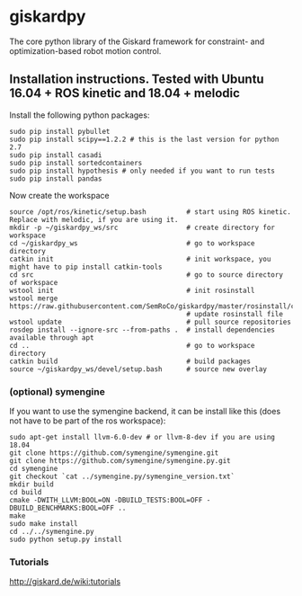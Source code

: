 # giskardpy
The core python library of the Giskard framework for constraint- and optimization-based robot motion control.

## Installation instructions. Tested with Ubuntu 16.04 + ROS kinetic and 18.04 + melodic

Install the following python packages:
```
sudo pip install pybullet
sudo pip install scipy==1.2.2 # this is the last version for python 2.7
sudo pip install casadi
sudo pip install sortedcontainers
sudo pip install hypothesis # only needed if you want to run tests
sudo pip install pandas
```

Now create the workspace
```
source /opt/ros/kinetic/setup.bash          # start using ROS kinetic. Replace with melodic, if you are using it.
mkdir -p ~/giskardpy_ws/src                 # create directory for workspace
cd ~/giskardpy_ws                           # go to workspace directory
catkin init                                 # init workspace, you might have to pip install catkin-tools
cd src                                      # go to source directory of workspace
wstool init                                 # init rosinstall
wstool merge https://raw.githubusercontent.com/SemRoCo/giskardpy/master/rosinstall/catkin.rosinstall
                                            # update rosinstall file
wstool update                               # pull source repositories
rosdep install --ignore-src --from-paths .  # install dependencies available through apt
cd ..                                       # go to workspace directory
catkin build                                # build packages
source ~/giskardpy_ws/devel/setup.bash      # source new overlay
```

### (optional) symengine
If you want to use the symengine backend, it can be install like this (does not have to be part of the ros workspace):
```
sudo apt-get install llvm-6.0-dev # or llvm-8-dev if you are using 18.04
git clone https://github.com/symengine/symengine.git
git clone https://github.com/symengine/symengine.py.git
cd symengine
git checkout `cat ../symengine.py/symengine_version.txt`
mkdir build
cd build
cmake -DWITH_LLVM:BOOL=ON -DBUILD_TESTS:BOOL=OFF -DBUILD_BENCHMARKS:BOOL=OFF ..
make
sudo make install
cd ../../symengine.py
sudo python setup.py install
```

### Tutorials
http://giskard.de/wiki:tutorials

